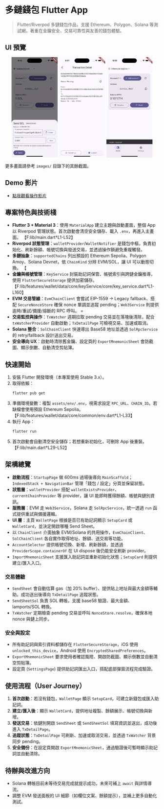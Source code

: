 # 多鏈錢包 Flutter App

> Flutter/Riverpod 多鏈錢包作品，支援 Ethereum、Polygon、Solana 等測試網，著重在金鑰安全、交易可靠性與友善的錢包體驗。

## UI 預覽
<p align="center">
  <img src="images/Simulator%20Screenshot1.png" width="30%" alt="啟動畫面"/>
  <img src="images/Simulator%20Screenshot4.png" width="30%" alt="錢包主畫面"/>
  <img src="images/Simulator%20Screenshot7.png" width="30%" alt="發送介面"/>
</p>

更多畫面請參考 `images/` 目錄下的其餘截圖。

## Demo 影片
- [點我觀看操作影片](images/wallet_demo.mp4)
  
## 專案特色與技術棧
- **Flutter 3 + Material 3**：使用 `MaterialApp` 建立主題與啟動畫面，整個 App 以 Riverpod 管理狀態。首次啟動會清空安全儲存、載入 `.env`，再進入主畫面。 【F:lib/main.dart†L1-L52】
- **Riverpod 狀態管理**：`walletProvider`/`WalletNotifier` 是錢包中樞，負責初始化、刷新餘額、帳號切換與發送交易，並透過操作鎖避免重複觸發。 
- **多鏈抽象**：`supportedChains` 列出預設的 Ethereum Sepolia、Polygon Amoy、Solana Devnet，依 `ChainKind` 分辨 EVM/SOL，讓 UI 可以動態切換。 【
- **金鑰與帳號管理**：`KeyService` 封裝助記詞保管、帳號索引與跨鏈金鑰推導，使用 `FlutterSecureStorage` 提供加密儲存。 【F:lib/features/wallet/data/core/keyService/core/key_service.dart†L1-L160】
- **EVM 交易管線**：`EvmChainClient` 會嘗試 EIP-1559 → Legacy fallback、搭配 `SecureNonceStore` 確保 nonce 單調並追蹤 pending；`Web3Service` 則提供逾時/重試/備援/熔斷的 RPC 呼叫。 =
- **交易監控與操作**：`TxWatcher` 週期拉取 pending 交易並在落塊後清除，配合 `txWatcherProvider` 自動啟動；`TxDetailPage` 可檢視交易、加速或取消。 
- **Solana 整合**：`SolChainClient` 快速導出 Base58 地址並透過 `SolRpcService` 的 retry/fallback 設計送出交易。
- **安全導向 UX**：啟動時清除舊金鑰、設定頁的 `ExportMnemonicSheet` 會防截圖、顯示倒數、自動清空剪貼簿。

## 快速開始
1. 安裝 Flutter 開發環境（本專案使用 Stable 3.x）。
2. 取得依賴：
   ```bash
   flutter pub get
   ```
3. 準備環境變數：複製 `assets/env/.env`，視需求設定 `RPC_URL`、`CHAIN_ID`。若缺檔會使用預設 Ethereum Sepolia。 【F:lib/features/wallet/data/core/common/env.dart†L1-L33】
4. 執行 App：
   ```bash
   flutter run
   ```
5. 首次啟動會自動清空安全儲存；若想重新初始化，可刪除 App 後重裝。 【F:lib/main.dart†L29-L52】

## 架構總覽
- **啟動流程**：`StartupPage` 做 600ms 過場後導向 `MainScaffold`；`IndexedStack + NavigationBar` 管理「錢包 / 設定」分頁並保留狀態。
- **狀態層**：`walletProvider` 搭配 `walletExistsProvider`、`currentChainProvider` 等 provider，讓 UI 能即時獲得餘額、帳號與鏈別資訊。 
- **服務層**：EVM 走 `Web3Service`，Solana 走 `SolRpcService`，統一透過 `run` 函式提供重試與備援邏輯。
- **UI 層**：主頁 `WalletPage` 根據是否已有助記詞顯示 `SetupCard` 或 `WalletCard`，並決定開啟哪種 Send Sheet。
- 以 `ChainClient` 介面抽象 EVM/Solana 的共用操作，`EvmChainClient`、`SolChainClient` 各自實作取得地址、餘額、送交易等功能。
- `AccountSelector` 提供帳號切換、新增、刷新餘額，並透過 `ProviderScope.containerOf` 在 UI dispose 後仍能安全刷新 provider。
- `ImportMnemonicSheet` 支援匯入助記詞並重新初始化狀態；`SetupCard` 則提供建立/匯入入口。

### 交易體驗
- `SendSheet` 會自動估算 gas（加 20% buffer）、提供貼上地址與最大金額等輔助。成功送出後導向 `TxDetailPage` 追蹤狀態。 
- `SendSheetSol` 負責 SOL 轉帳，支援 base58 驗證、最大金額、lamports/SOL 轉換。 
- `TxWatcher` 定期檢查 pending 交易並呼叫 `NonceStore.resolve`，確保本地 nonce 與鏈上同步。 

### 安全與設定
- 所有助記詞與索引資料都儲存在 `FlutterSecureStorage`，iOS 使用 `unlocked_this_device`，Android 使用 `EncryptedSharedPreferences`。 
- `ExportMnemonicSheet` 要求使用者確認風險、開啟防截圖、顯示倒數並自動清空剪貼簿。 
- 設定頁 (`SettingsPage`) 提供助記詞匯出入口，搭配底部彈窗流程完成驗證。 
## 使用流程（User Journey）
1. **首次啟動**：若沒有錢包，`WalletPage` 顯示 `SetupCard`，可建立新錢包或匯入助記詞。
2. **建立/匯入後**：顯示 `WalletCard`，提供地址複製、餘額展示、帳號切換與新增。
3. **發送交易**：依鏈別開啟 `SendSheet` 或 `SendSheetSol` 填寫資訊並送出，成功後進入 `TxDetailPage`。
4. **追蹤狀態**：`TxDetailPage` 可刷新、加速或取消交易，並透過 `TxWatcher` 背景同步 pending。
5. **安全備份**：在設定頁開啟 `ExportMnemonicSheet`，通過驗證後可暫時顯示助記詞並自動清除。

## 待辦與改進方向
- Solana 轉帳目前未等待交易完成就提示成功，未來可補上 `await` 與詳情導流。 
- 調整 EVM 發送面板的 UI 細節（如欄位文案、餘額提示），並補上更多自動化測試。
